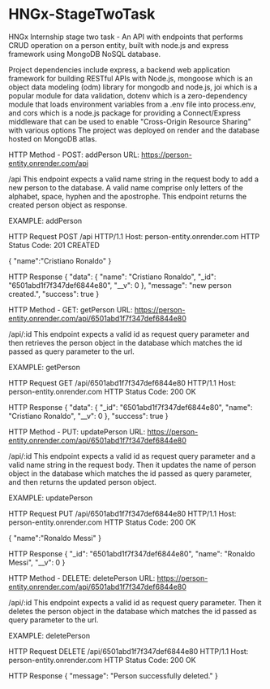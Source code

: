 # HNGx-StageTwoTask
HNGx Internship stage two task - An API with endpoints that performs CRUD operation on a person entity, built with node.js and express framework using MongoDB NoSQL database.

Project dependencies include express, a backend web application framework for building RESTful APIs with Node.js, mongoose which is an object data modeling (odm) library for mongodb and node.js, joi which is a popular module for data validation, dotenv which is a zero-dependency module that loads environment variables from a .env file into process.env, and cors which is a node.js package for providing a Connect/Express middleware that can be used to enable "Cross-Origin Resource Sharing" with various options
The project was deployed on render and the database hosted on MongoDB atlas.


HTTP Method - POST: addPerson
URL: https://person-entity.onrender.com/api

/api
This endpoint expects a valid name string in the request body to add a new person to the database.
A valid name comprise only letters of the alphabet, space, hyphen and the apostrophe.
This endpoint returns the created person object as response.


EXAMPLE: addPerson

HTTP Request
POST /api HTTP/1.1
Host: person-entity.onrender.com
HTTP Status Code: 201 CREATED

{
    "name":"Cristiano Ronaldo"
}


HTTP Response
{
    "data": {
        "name": "Cristiano Ronaldo",
        "_id": "6501abd1f7f347def6844e80",
        "__v": 0
    },
    "message": "new person created.",
    "success": true
}






HTTP Method - GET: getPerson
URL: https://person-entity.onrender.com/api/6501abd1f7f347def6844e80

/api/:id
This endpoint expects a valid id as request query parameter and then retrieves the person object in the database which matches the id passed as query parameter to the url.


EXAMPLE: getPerson

HTTP Request
GET /api/6501abd1f7f347def6844e80 HTTP/1.1
Host: person-entity.onrender.com
HTTP Status Code: 200 OK


HTTP Response 
{
    "data": {
        "_id": "6501abd1f7f347def6844e80",
        "name": "Cristiano Ronaldo",
        "__v": 0
    },
    "success": true
}




HTTP Method - PUT: updatePerson
URL: https://person-entity.onrender.com/api/6501abd1f7f347def6844e80

/api/:id
This endpoint expects a valid id as request query parameter and a valid name string in the request body. Then it updates the name of person object in the database which matches the id passed as query parameter, and then returns the updated person object.



EXAMPLE: updatePerson

HTTP Request
PUT /api/6501abd1f7f347def6844e80 HTTP/1.1
Host: person-entity.onrender.com
HTTP Status Code: 200 OK

{
    "name":"Ronaldo Messi"
}


HTTP Response
{
    "_id": "6501abd1f7f347def6844e80",
    "name": "Ronaldo Messi",
    "__v": 0
}





HTTP Method - DELETE: deletePerson
URL: https://person-entity.onrender.com/api/6501abd1f7f347def6844e80

/api/:id
This endpoint expects a valid id as request query parameter.
Then it deletes the person object in the database which matches the id passed as query parameter to the url.



EXAMPLE: deletePerson

HTTP Request
DELETE /api/6501abd1f7f347def6844e80 HTTP/1.1
Host: person-entity.onrender.com
HTTP Status Code: 200 OK


HTTP Response
{
    "message": "Person successfully deleted."
}
